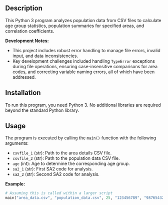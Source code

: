 ## Description

This Python 3 program analyzes population data from CSV files to calculate age group statistics, population summaries for specified areas, and correlation coefficients.

**Development Notes:**

* This project includes robust error handling to manage file errors, invalid input, and data inconsistencies.
* Key development challenges included handling `TypeError` exceptions during file operations, ensuring case-insensitive comparisons for area codes, and correcting variable naming errors, all of which have been addressed.

## Installation

To run this program, you need Python 3. No additional libraries are required beyond the standard Python library.

## Usage

The program is executed by calling the `main()` function with the following arguments:

* `csvfile_1` (str): Path to the area details CSV file.
* `csvfile_2` (str): Path to the population data CSV file.
* `age` (int): Age to determine the corresponding age group.
* `sa2_1` (str): First SA2 code for analysis.
* `sa2_2` (str): Second SA2 code for analysis.

**Example:**

```python
# Assuming this is called within a larger script
main("area_data.csv", "population_data.csv", 25, "123456789", "987654321")

